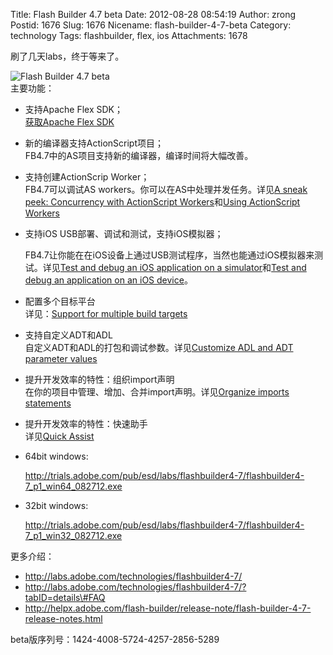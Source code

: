Title: Flash Builder 4.7 beta
Date: 2012-08-28 08:54:19
Author: zrong
Postid: 1676
Slug: 1676
Nicename: flash-builder-4-7-beta
Category: technology
Tags: flashbuilder, flex, ios
Attachments: 1678

刷了几天labs，终于等来了。

![](http://zengrong.net/wp-content/uploads/2012/08/fb47.jpg "Flash Builder 4.7 beta")  
主要功能：<!--more-->

-   支持Apache Flex SDK；  
    [获取Apache Flex SDK](http://www.adobe.com/go/apacheflex_download)
-   新的编译器支持ActionScript项目；  
    FB4.7中的AS项目支持新的编译器，编译时间将大幅改善。
-   支持创建ActionScrip Worker；  
    FB4.7可以调试AS workers。你可以在AS中处理并发任务。详见[A sneak
    peek: Concurrency with ActionScript
    Workers](http://www.bytearray.org/?p=4423)和[Using ActionScript
    Workers](http://help.adobe.com/en_US/flashbuilder/using/WSe4e4b720da9dedb5-120529f3137a1e031d6-7ffe.html#WSe4e4b720da9dedb5-120529f3137a1e031d6-7ff7)
-   支持iOS USB部署、调试和测试，支持iOS模拟器；  

    FB4.7让你能在在iOS设备上通过USB测试程序，当然也能通过iOS模拟器来测试。详见[Test
    and debug an iOS application on a
    simulator](http://help.adobe.com/en_US/flashbuilder/using/WSe4e4b720da9dedb5-6caff02f136a645e895-7fff.html#WSe4e4b720da9dedb54ca6e7a7136e411f687-8000)和[Test
    and debug an application on an iOS
    device](http://help.adobe.com/en_US/flashbuilder/using/WSe4e4b720da9dedb5-6caff02f136a645e895-7fff.html#WSe4e4b720da9dedb5-708ff844136ba66f601-7ff6)。
-   配置多个目标平台  
    详见：[Support for multiple build
    targets](http://help.adobe.com/en_US/flashbuilder/using/WSe4e4b720da9dedb5-40726fe8138277c22e6-8000.html)
-   支持自定义ADT和ADL  
    自定义ADT和ADL的打包和调试参数。详见[Customize ADL and ADT
    parameter
    values](http://help.adobe.com/en_US/flashbuilder/using/WSe4e4b720da9dedb527199b6e138eabbcce9-8000.html#WSe4e4b720da9dedb527199b6e138eabbcce9-7fff)
-   提升开发效率的特性：组织import声明  
    在你的项目中管理、增加、合并import声明。详见[Organize imports
    statements](http://help.adobe.com/en_US/flashbuilder/using/WSe4e4b720da9dedb5-25a895a612e8e9b8c8e-8000.html#WSe4e4b720da9dedb56215812a13672d42827-8000)
-   提升开发效率的特性：快速助手  
    详见[Quick
    Assist](http://help.adobe.com/en_US/flashbuilder/using/WSe4e4b720da9dedb56fd3caca12e6bb494bb-7fff.html#WSe4e4b720da9dedb56fd3caca12e6bb494bb-7ffa)

-   64bit windows:  

    <http://trials.adobe.com/pub/esd/labs/flashbuilder4-7/flashbuilder4-7_p1_win64_082712.exe>

-   32bit windows:  

    <http://trials.adobe.com/pub/esd/labs/flashbuilder4-7/flashbuilder4-7_p1_win32_082712.exe>

更多介绍：

-   http://labs.adobe.com/technologies/flashbuilder4-7/
-   http://labs.adobe.com/technologies/flashbuilder4-7/?tabID=details\#FAQ
-   http://helpx.adobe.com/flash-builder/release-note/flash-builder-4-7-release-notes.html

beta版序列号：1424-4008-5724-4257-2856-5289


